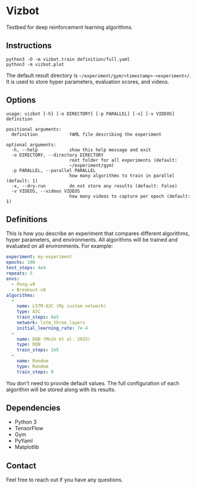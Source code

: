 Vizbot
======

Testbed for deep reinforcement learning algorithms.

## Instructions

```shell
python3 -O -m vizbot.train definition/full.yaml
python3 -m vizbot.plot
```

The default result directory is `~/experiment/gym/<timestamp>-<experiment>/`.
It is used to store hyper parameters, evaluation scores, and videos.

## Options

```
usage: vizbot [-h] [-o DIRECTORY] [-p PARALLEL] [-x] [-v VIDEOS] definition

positional arguments:
  definition            YAML file describing the experiment

optional arguments:
  -h, --help            show this help message and exit
  -o DIRECTORY, --directory DIRECTORY
                        root folder for all experiments (default:
                        ~/experiment/gym)
  -p PARALLEL, --parallel PARALLEL
                        how many algorithms to train in parallel (default: 1)
  -x, --dry-run         do not store any results (default: False)
  -v VIDEOS, --videos VIDEOS
                        how many videos to capture per epoch (default: 1)
```

## Definitions

This is how you describe an experiment that compares different algorithms,
hyper parameters, and environments. All algorithms will be trained and
evaluated on all environments. For example:

```yaml
experiment: my-experiment
epochs: 100
test_steps: 4e4
repeats: 5
envs:
  - Pong-v0
  - Breakout-v0
algorithms:
  -
    name: LSTM-A3C (My custom network)
    type: A3C
    train_steps: 8e5
    network: lstm_three_layers
    initial_learning_rate: 7e-4
  -
    name: DQN (Mnih et al. 2015)
    type: DQN
    train_steps: 2e5
  -
    name: Random
    type: Random
    train_steps: 0
```

You don't need to provide default values. The full configuration of each
algorithm will be stored along with its results.

## Dependencies

- Python 3
- TensorFlow
- Gym
- PyYaml
- Matplotlib

## Contact

Feel free to reach out if you have any questions.
